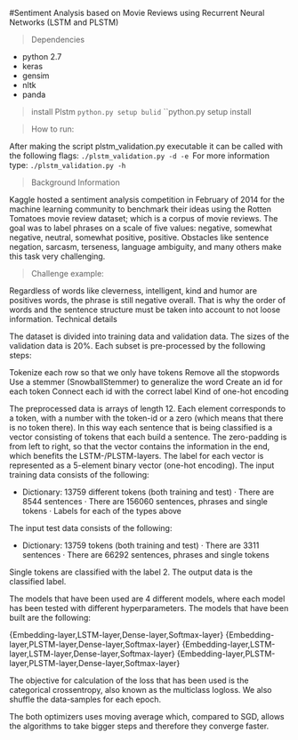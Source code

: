 #Sentiment Analysis based on Movie Reviews using Recurrent Neural Networks (LSTM and PLSTM)
> Dependencies

- python 2.7 
- keras 
- gensim 
- nltk 
- panda 

> install Plstm
``python.py setup bulid``
``python.py setup install   

> How to run:

After making the script plstm_validation.py executable it can be called with the following flags: ``./plstm_validation.py -d -e ``For more information type: ``./plstm_validation.py -h``

>Background Information

Kaggle hosted a sentiment analysis competition in February of 2014 for the machine learning community to benchmark their ideas using the Rotten Tomatoes movie review dataset; which is a corpus of movie reviews. The goal was to label phrases on a scale of five values: negative, somewhat negative, neutral, somewhat positive, positive. Obstacles like sentence negation, sarcasm, terseness, language ambiguity, and many others make this task very challenging.

>Challenge example:

Regardless of words like cleverness, intelligent, kind and humor are positives words, the phrase is still negative overall. That is why the order of words and the sentence structure must be taken into account to not loose information.
Technical details

The dataset is divided into training data and validation data. The sizes of the validation data is 20%. Each subset is pre-processed by the following steps:

Tokenize each row so that we only have tokens Remove all the stopwords Use a stemmer (SnowballStemmer) to generalize the word Create an id for each token Connect each id with the correct label Kind of one-hot encoding

The preprocessed data is arrays of length 12. Each element corresponds to a token, with a number with the token-id or a zero (which means that there is no token there). In this way each sentence that is being classified is a vector consisting of tokens that each build a sentence. The zero-padding is from left to right, so that the vector contains the information in the end, which benefits the LSTM-/PLSTM-layers. The label for each vector is represented as a 5-element binary vector (one-hot encoding). The input training data consists of the following:

- Dictionary: 13759 different tokens (both training and test) · There are 8544 sentences · There are 156060 sentences, phrases and single tokens · Labels for each of the types above

The input test data consists of the following:

- Dictionary: 13759 tokens (both training and test) · There are 3311 sentences · There are 66292 sentences, phrases and single tokens

Single tokens are classified with the label 2. The output data is the classified label.

The models that have been used are 4 different models, where each model has been tested with different hyperparameters. The models that have been built are the following:

{Embedding-layer,LSTM-layer,Dense-layer,Softmax-layer} {Embedding-layer,PLSTM-layer,Dense-layer,Softmax-layer} {Embedding-layer,LSTM-layer,LSTM-layer,Dense-layer,Softmax-layer} {Embedding-layer,PLSTM-layer,PLSTM-layer,Dense-layer,Softmax-layer}

The objective for calculation of the loss that has been used is the categorical crossentropy, also known as the multiclass logloss. We also shuffle the data-samples for each epoch.

The both optimizers uses moving average which, compared to SGD, allows the algorithms to take bigger steps and therefore they converge faster.
